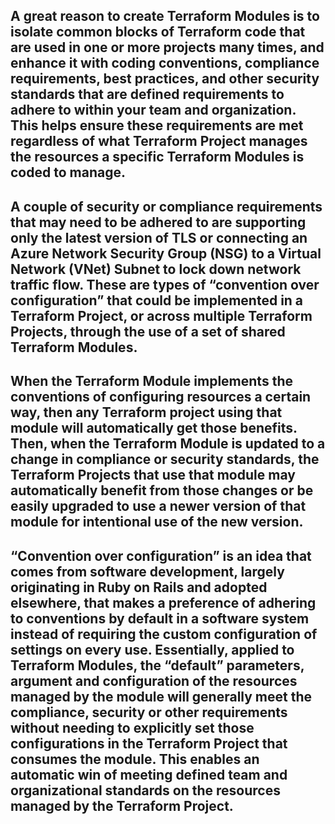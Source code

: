 ## A great reason to create Terraform Modules is to isolate common blocks of Terraform code that are used in one or more projects many times, and enhance it with coding conventions, compliance requirements, best practices, and other security standards that are defined requirements to adhere to within your team and organization. This helps ensure these requirements are met regardless of what Terraform Project manages the resources a specific Terraform Modules is coded to manage. 

## A couple of security or compliance requirements that may need to be adhered to are supporting only the latest version of TLS or connecting an Azure Network Security Group (NSG) to a Virtual Network (VNet) Subnet to lock down network traffic flow. These are types of “convention over configuration” that could be implemented in a Terraform Project, or across multiple Terraform Projects, through the use of a set of shared Terraform Modules.

## When the Terraform Module implements the conventions of configuring resources a certain way, then any Terraform project using that module will automatically get those benefits. Then, when the Terraform Module is updated to a change in compliance or security standards, the Terraform Projects that use that module may automatically benefit from those changes or be easily upgraded to use a newer version of that module for intentional use of the new version.

## “Convention over configuration” is an idea that comes from software development, largely originating in Ruby on Rails and adopted elsewhere, that makes a preference of adhering to conventions by default in a software system instead of requiring the custom configuration of settings on every use. Essentially, applied to Terraform Modules, the “default” parameters, argument and configuration of the resources managed by the module will generally meet the compliance, security or other requirements without needing to explicitly set those configurations in the Terraform Project that consumes the module. This enables an automatic win of meeting defined team and organizational standards on the resources managed by the Terraform Project. 
